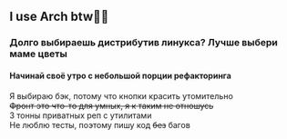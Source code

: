 ## I use Arch btw🏳️‍🌈

### Долго выбираешь дистрибутив линукса? Лучше выбери маме цветы

#### Начинай своё утро с небольшой порции рефакторинга

Я выбираю бэк, потому что кнопки красить утомительно <br />
~~Фронт это что-то для умных, я к таким не отношусь~~ <br />
3 тонны приватных реп с утилитами <br />
Не люблю тесты, поэтому пишу код ~~без~~ багов <br />
